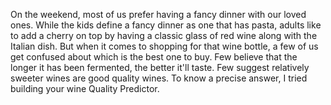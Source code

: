 On the weekend, most of us prefer having a fancy dinner with our loved ones. While the kids define a fancy dinner as one that has pasta, adults 
like to add a cherry on top by having a classic glass of red wine along with the Italian dish. But when it comes to shopping for that wine bottle, a few of us get 
confused about which is the best one to buy. Few believe that the longer it has been fermented, the better it'll taste. Few suggest relatively sweeter wines are 
good quality wines. To know a precise answer, I tried building your wine Quality Predictor. 
